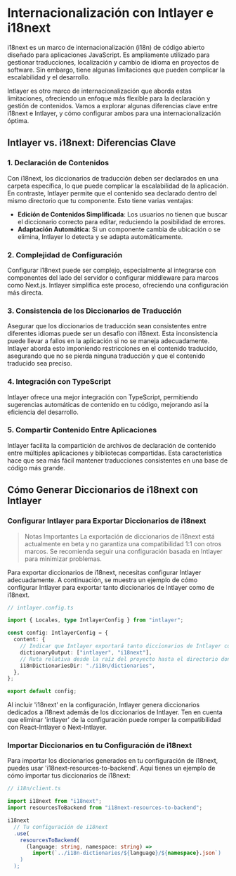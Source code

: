 # Internacionalización con Intlayer e i18next

i18next es un marco de internacionalización (i18n) de código abierto diseñado para aplicaciones JavaScript. Es ampliamente utilizado para gestionar traducciones, localización y cambio de idioma en proyectos de software. Sin embargo, tiene algunas limitaciones que pueden complicar la escalabilidad y el desarrollo.

Intlayer es otro marco de internacionalización que aborda estas limitaciones, ofreciendo un enfoque más flexible para la declaración y gestión de contenidos. Vamos a explorar algunas diferencias clave entre i18next e Intlayer, y cómo configurar ambos para una internacionalización óptima.

## Intlayer vs. i18next: Diferencias Clave

### 1. Declaración de Contenidos

Con i18next, los diccionarios de traducción deben ser declarados en una carpeta específica, lo que puede complicar la escalabilidad de la aplicación. En contraste, Intlayer permite que el contenido sea declarado dentro del mismo directorio que tu componente. Esto tiene varias ventajas:

- **Edición de Contenidos Simplificada**: Los usuarios no tienen que buscar el diccionario correcto para editar, reduciendo la posibilidad de errores.
- **Adaptación Automática**: Si un componente cambia de ubicación o se elimina, Intlayer lo detecta y se adapta automáticamente.

### 2. Complejidad de Configuración

Configurar i18next puede ser complejo, especialmente al integrarse con componentes del lado del servidor o configurar middleware para marcos como Next.js. Intlayer simplifica este proceso, ofreciendo una configuración más directa.

### 3. Consistencia de los Diccionarios de Traducción

Asegurar que los diccionarios de traducción sean consistentes entre diferentes idiomas puede ser un desafío con i18next. Esta inconsistencia puede llevar a fallos en la aplicación si no se maneja adecuadamente. Intlayer aborda esto imponiendo restricciones en el contenido traducido, asegurando que no se pierda ninguna traducción y que el contenido traducido sea preciso.

### 4. Integración con TypeScript

Intlayer ofrece una mejor integración con TypeScript, permitiendo sugerencias automáticas de contenido en tu código, mejorando así la eficiencia del desarrollo.

### 5. Compartir Contenido Entre Aplicaciones

Intlayer facilita la compartición de archivos de declaración de contenido entre múltiples aplicaciones y bibliotecas compartidas. Esta característica hace que sea más fácil mantener traducciones consistentes en una base de código más grande.

## Cómo Generar Diccionarios de i18next con Intlayer

### Configurar Intlayer para Exportar Diccionarios de i18next

> Notas Importantes
> La exportación de diccionarios de i18next está actualmente en beta y no garantiza una compatibilidad 1:1 con otros marcos. Se recomienda seguir una configuración basada en Intlayer para minimizar problemas.

Para exportar diccionarios de i18next, necesitas configurar Intlayer adecuadamente. A continuación, se muestra un ejemplo de cómo configurar Intlayer para exportar tanto diccionarios de Intlayer como de i18next.

```typescript
// intlayer.config.ts

import { Locales, type IntlayerConfig } from "intlayer";

const config: IntlayerConfig = {
  content: {
    // Indicar que Intlayer exportará tanto diccionarios de Intlayer como de i18next
    dictionaryOutput: ["intlayer", "i18next"],
    // Ruta relativa desde la raíz del proyecto hasta el directorio donde se exportarán los diccionarios de i18n
    i18nDictionariesDir: "./i18n/dictionaries",
  },
};

export default config;
```

Al incluir 'i18next' en la configuración, Intlayer genera diccionarios dedicados a i18next además de los diccionarios de Intlayer. Ten en cuenta que eliminar 'intlayer' de la configuración puede romper la compatibilidad con React-Intlayer o Next-Intlayer.

### Importar Diccionarios en tu Configuración de i18next

Para importar los diccionarios generados en tu configuración de i18next, puedes usar 'i18next-resources-to-backend'. Aquí tienes un ejemplo de cómo importar tus diccionarios de i18next:

```typescript
// i18n/client.ts

import i18next from "i18next";
import resourcesToBackend from "i18next-resources-to-backend";

i18next
  // Tu configuración de i18next
  .use(
    resourcesToBackend(
      (language: string, namespace: string) =>
        import(`../i18n-dictionaries/${language}/${namespace}.json`)
    )
  );
```
